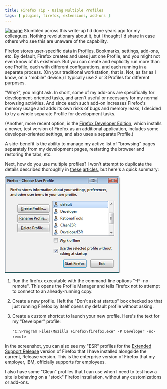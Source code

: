 ```yaml
---
title: Firefox Tip - Using Multiple Profiles
tags: [ plugins, firefox, extensions, add-ons ]
---
```

[![image](https://mozorg.cdn.mozilla.net/media/img/styleguide/identity/firefox/usage-logo.png?2013-06)](https://mozorg.cdn.mozilla.net/media/img/styleguide/identity/firefox/usage-logo.png?2013-06)
Stumbled across this write-up I'd done years ago for my colleagues. Nothing revolutionary about it, but I thought I'd share in case others who see this are unaware of the capability.

Firefox stores user-specific data in [Profiles](https://support.mozilla.org/en-US/kb/profiles-where-firefox-stores-user-data). Bookmarks, settings, add-ons, etc. By default, Firefox creates and uses just one Profile, and you might not even know of its existence. But you can create and explicitly run more than one Profile, each with different configurations, and each running in a separate process. (On your traditional workstation, that is. Not, as far as I know, on a "mobile" device.) I typically use 2 or 3 Profiles for different purposes.

"Why?", you might ask. In short, some of my add-ons are specifically for development-oriented tasks, and aren't useful or necessary for my normal browsing activities. And since each such add-on increases Firefox's memory usage and adds its own risks of bugs and memory leaks, I decided to try a whole separate Profile for development tasks.

(Another, more recent option, is the [Firefox Developer Edition](https://www.mozilla.org/en-US/firefox/developer/), which installs a newer, test version of Firefox as an additional application, includes some developer-oriented settings, and also uses a separate Profile.)

A side-benefit is the ability to manage my active list of "browsing" pages separately from my development pages, restarting the browser and restoring the tabs, etc.

Next, how do you use multiple profiles?  I won't attempt to duplicate the details described thoroughly in [these](http://kb.mozillazine.org/Profile_Manager) [articles](http://kb.mozillazine.org/Opening_a_new_instance_of_your_Mozilla_application_with_another_profile), but here's a quick summary:

![image](/assets/FirefoxProfileManager.png)

1.  Run the firefox executable with the command-line options "-P -no-remote".  This opens the Profile Manager and tells Firefox not to attempt to connect to an already-running copy.  

2.  Create a new profile.  I left the "Don't ask at startup" box checked so that just running Firefox by itself opens my default profile without asking.  

3.  Create a custom shortcut to launch your new profile.  Here's the text for my "Developer" profile:  

    `"C:\Program Files\Mozilla Firefox\firefox.exe" -P Developer -no-remote`

In the screenshot, you can also see my "ESR" profiles for the [Extended Support Release](https://www.mozilla.org/en-US/firefox/organizations/) version of Firefox that I have installed alongside the current, Release version. This is the enterprise version of Firefox that my employer, IBM, officially supports for employees.

I also have some "Clean" profiles that I can use when I need to test how a site is behaving on a "stock" Firefox installation, without any customizations or add-ons.
